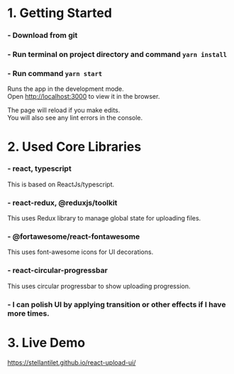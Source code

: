 # 1. Getting Started
### - Download from git

### - Run terminal on project directory and command `yarn install`

### - Run command `yarn start`

Runs the app in the development mode.\
Open [http://localhost:3000](http://localhost:3000) to view it in the browser.

The page will reload if you make edits.\
You will also see any lint errors in the console.

# 2. Used Core Libraries
### - react, typescript
This is based on ReactJs/typescript.

### - react-redux, @reduxjs/toolkit
This uses Redux library to manage global state for uploading files.

### - @fortawesome/react-fontawesome
This uses font-awesome icons for UI decorations.

### - react-circular-progressbar
This uses circular progressbar to show uploading progression.

### - I can polish UI by applying transition or other effects if I have more times.

# 3. Live Demo
https://stellantilet.github.io/react-upload-ui/